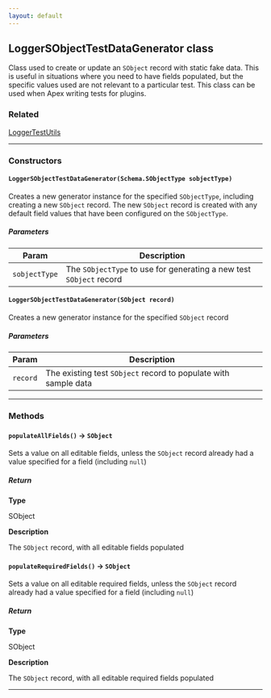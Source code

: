 ```yaml
---
layout: default
---
```


## LoggerSObjectTestDataGenerator class

Class used to create or update an `SObject` record with static fake data. This is useful in situations where you need to have fields populated, but the specific values used are not relevant to a particular test. This class can be used when Apex writing tests for plugins.

### Related

[LoggerTestUtils](LoggerTestUtils)

---

### Constructors

#### `LoggerSObjectTestDataGenerator(Schema.SObjectType sobjectType)`

Creates a new generator instance for the specified `SObjectType`, including creating a new `SObject` record. The new `SObject` record is created with any default field values that have been configured on the `SObjectType`.

##### Parameters

| Param         | Description                                                         |
| ------------- | ------------------------------------------------------------------- |
| `sobjectType` | The `SObjectType` to use for generating a new test `SObject` record |

#### `LoggerSObjectTestDataGenerator(SObject record)`

Creates a new generator instance for the specified `SObject` record

##### Parameters

| Param    | Description                                                     |
| -------- | --------------------------------------------------------------- |
| `record` | The existing test `SObject` record to populate with sample data |

---

### Methods

#### `populateAllFields()` → `SObject`

Sets a value on all editable fields, unless the `SObject` record already had a value specified for a field (including `null`)

##### Return

**Type**

SObject

**Description**

The `SObject` record, with all editable fields populated

#### `populateRequiredFields()` → `SObject`

Sets a value on all editable required fields, unless the `SObject` record already had a value specified for a field (including `null`)

##### Return

**Type**

SObject

**Description**

The `SObject` record, with all editable required fields populated

---
